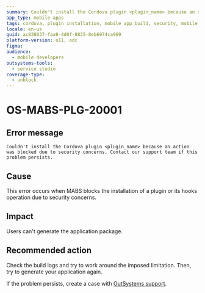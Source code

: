 ```yaml
---
summary: Couldn't install the Cordova plugin <plugin_name> because an action was blocked due to security concerns. Contact our support team if this problem persists.
app_type: mobile apps
tags: cordova, plugin installation, mobile app build, security, mobile app development
locale: en-us
guid: ac838037-faa8-4d0f-8835-8eb6974ca969
platform-version: o11, odc
figma:
audience:
  - mobile developers
outsystems-tools:
  - service studio
coverage-type:
  - unblock
---
```


# OS-MABS-PLG-20001

## Error message

`Couldn't install the Cordova plugin <plugin_name> because an action was
blocked due to security concerns. Contact our support team if this problem
persists.`

## Cause

This error occurs when MABS blocks the installation of a plugin or its hooks
operation due to security concerns.

## Impact

Users can't generate the application package.

## Recommended action

Check the build logs and try to work around the imposed limitation. Then, try
to generate your application again.

If the problem persists, create a case with [OutSystems
support](https://www.outsystems.com/support/portal/open-support-case?ErrorCode=OS-MABS-PLG-20001).
